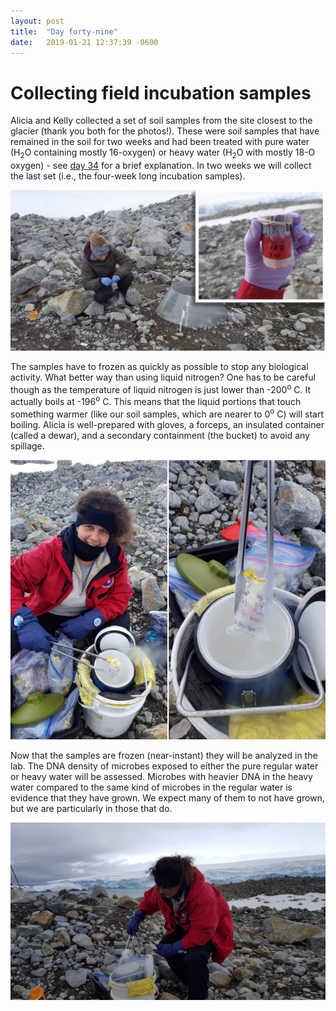 ```yaml
---
layout: post
title:  "Day forty-nine"
date:   2019-01-21 12:37:39 -0600
---
```

# Collecting field incubation samples
Alicia and Kelly collected a set of soil samples from the site closest to the glacier (thank you both for the photos!). These were soil samples that have remained in the soil for two weeks and had been treated with pure water (H<sub>2</sub>O containing mostly 16-oxygen) or heavy water (H<sub>2</sub>O with mostly 18-O oxygen) - see [day 34](https://natasjavgestel.github.io/blog/2019/01/06/day-thirtyfour) for a brief explanation. In two weeks we will collect the last set (i.e., the four-week long incubation samples). 

![Collecting 2-week incubation samples](/assets/blog_photos/190121/Sampling_cores_for_liquidN2.jpg)

The samples have to frozen as quickly as possible to stop any biological activity. What better way than using liquid nitrogen? One has to be careful though as the temperature of liquid nitrogen is just lower than -200<sup>o</sup> C. It actually boils at -196<sup>o</sup> C. This means that the liquid portions that touch something warmer (like our soil samples, which are nearer to 0<sup>o</sup> C) will start boiling. Alicia is well-prepared with gloves, a forceps, an insulated container (called a dewar), and a secondary containment (the bucket) to avoid any spillage.

![Instant freezing of samples with liquid N2](/assets/blog_photos/190121/LiquidN2.jpg)

Now that the samples are frozen (near-instant) they will be analyzed in the lab. The DNA density of microbes exposed to either the pure regular water or heavy water will be assessed. Microbes with heavier DNA in the heavy water compared to the same kind of microbes in the regular water is evidence that they have grown. We expect many of them to not have grown, but we are particularly in those that do.

![Alicia with glacier background](/assets/blog_photos/190121/IMG-20190121-WA0003.jpg)
